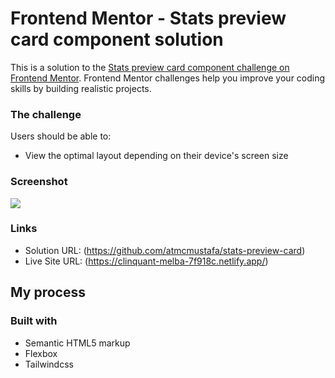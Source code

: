 # Frontend Mentor - Stats preview card component solution

This is a solution to the [Stats preview card component challenge on Frontend Mentor](https://www.frontendmentor.io/challenges/stats-preview-card-component-8JqbgoU62). Frontend Mentor challenges help you improve your coding skills by building realistic projects. 


### The challenge

Users should be able to:

- View the optimal layout depending on their device's screen size

### Screenshot

![](./sc.png)

### Links

- Solution URL:   (https://github.com/atmcmustafa/stats-preview-card)
- Live Site URL:  (https://clinquant-melba-7f918c.netlify.app/)

## My process

### Built with

- Semantic HTML5 markup
- Flexbox
- Tailwindcss

